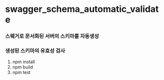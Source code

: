 # swagger_schema_automatic_validate

### 스웨거로 문서화된 서버의 스키마를 자동생성
### 생성된 스키마의 유효성 검사

1. npm install
2. npm build
3. npm test

